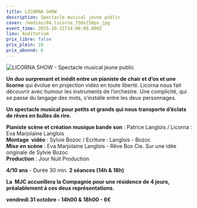 ```yaml
---
title: LICORNA SHOW
description: Spectacle musical jeune public
cover: /medias/04.licorna_750x150px.jpg
event_time: 2025-10-31T14:00:00.000Z
lieu: Auditorium
prix_libre: false
prix_plein: 10
prix_abonné: 6
---
```

![LICORNA SHOW - Spectacle musical jeune public](/medias/04.licorna_750x150px.jpg "LICORNA SHOW - Spectacle musical jeune public")

**Un duo surprenant et inédit entre un pianiste de chair et d’os et une licorne** qui évolue en projection vidéo en toute liberté. Licorna nous fait découvrir avec humour les instruments de l’orchestre. Une complicité, qui se passe du langage des mots, s’installe entre les deux personnages.

**Un spectacle musical pour petits et grands qui nous transporte d’éclats de rêves en bulles de rire.**

**Pianiste scène et création musique bande son** : Patrice Langlois / Licorna : Eva Marjolaine Langlois\
**Montage  vidéo** : Sylvie Bozoc / Ecriture : Langlois - Bozoc\
**Mise en scène** : Eva Marjolaine Langlois - Rêve Box Cie. Sur une idée originale de Sylvie Bozoc\
**Production** : Jour Nuit Production

**4/10 ans** - Durée 30 min. **2 séances (14h & 18h)**

**La  MJC accueillera la Compagnie pour une résidence de 4 jours, préalablement à ces deux représentations**.

**vendredi 31 octobre - 14h00 & 18h00 - 6€**
